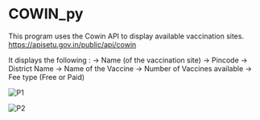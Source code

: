 # COWIN_py

This program uses the Cowin API to display available vaccination sites.
https://apisetu.gov.in/public/api/cowin

It displays the following :
-> Name (of the vaccination site)
-> Pincode
-> District Name
-> Name of the Vaccine
-> Number of Vaccines available
-> Fee type (Free or Paid)

![P1](https://user-images.githubusercontent.com/73628799/134797489-98a40db2-10e6-46b6-b3f9-23a7c37db807.png)

![P2](https://user-images.githubusercontent.com/73628799/134797464-f9a08f06-7757-4072-acd0-44cda7520226.png)
